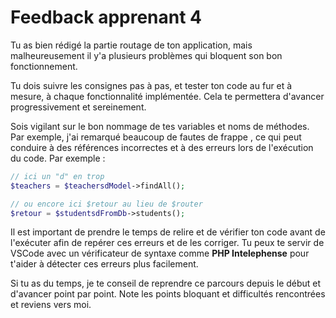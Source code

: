 # Feedback apprenant 4

Tu as bien rédigé la partie routage de ton application, mais malheureusement il y'a plusieurs problèmes qui bloquent son bon fonctionnement.

Tu dois suivre les consignes pas à pas, et tester ton code au fur et à mesure, à chaque fonctionnalité implémentée. Cela te permettera d'avancer progressivement et sereinement.

Sois vigilant sur le bon nommage de tes variables et noms de méthodes. Par exemple, j'ai remarqué beaucoup de fautes de frappe , ce qui peut conduire à des références incorrectes et à des erreurs lors de l'exécution du code. Par exemple :

```php
// ici un "d" en trop
$teachers = $teachersdModel->findAll();

// ou encore ici $retour au lieu de $router
$retour = $studentsdFromDb->students();
```

Il est important de prendre le temps de relire et de vérifier ton code avant de l'exécuter afin de repérer ces erreurs et de les corriger. Tu peux te servir de VSCode avec un vérificateur de syntaxe comme **PHP Intelephense** pour t'aider à détecter ces erreurs plus facilement.

Si tu as du temps, je te conseil de reprendre ce parcours depuis le début et d'avancer point par point. Note les points bloquant et difficultés rencontrées et reviens vers moi.
